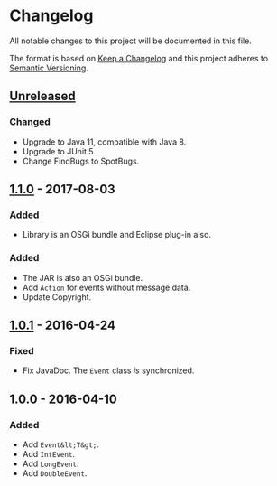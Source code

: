 Changelog
=========

All notable changes to this project will be documented in this file.

The format is based on [Keep a Changelog](http://keepachangelog.com/en/1.0.0/)
and this project adheres to [Semantic Versioning](http://semver.org/spec/v2.0.0.html).

## [Unreleased]

### Changed

*   Upgrade to Java 11, compatible with Java 8.
*   Upgrade to JUnit 5.
*   Change FindBugs to SpotBugs.

## [1.1.0] - 2017-08-03

### Added

*   Library is an OSGi bundle and Eclipse plug-in also.

### Added

*   The JAR is also an OSGi bundle.
*   Add `Action` for events without message data.
*   Update Copyright.

## [1.0.1] - 2016-04-24

### Fixed

*   Fix JavaDoc. The `Event` class _is_ synchronized.

## 1.0.0 - 2016-04-10

### Added

*   Add `Event&lt;T&gt;`.
*   Add `IntEvent`.
*   Add `LongEvent`.
*   Add `DoubleEvent`.


[Unreleased]: https://github.com/falkoschumann/java-events/compare/v1.1.0...HEAD
[1.1.0]: https://github.com/falkoschumann/java-events/compare/v1.0.1...v1.1.0
[1.0.1]: https://github.com/falkoschumann/java-events/compare/v1.0.0...v1.0.1
